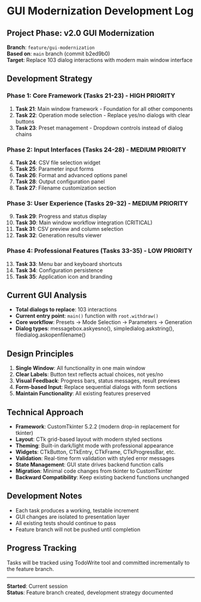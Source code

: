 # GUI Modernization Development Log

## Project Phase: v2.0 GUI Modernization
**Branch**: `feature/gui-modernization`  
**Based on**: `main` branch (commit b2ed9b0)  
**Target**: Replace 103 dialog interactions with modern main window interface

## Development Strategy

### Phase 1: Core Framework (Tasks 21-23) - HIGH PRIORITY
1. **Task 21**: Main window framework - Foundation for all other components
2. **Task 22**: Operation mode selection - Replace yes/no dialogs with clear buttons  
3. **Task 23**: Preset management - Dropdown controls instead of dialog chains

### Phase 2: Input Interfaces (Tasks 24-28) - MEDIUM PRIORITY
4. **Task 24**: CSV file selection widget
5. **Task 25**: Parameter input forms  
6. **Task 26**: Format and advanced options panel
7. **Task 28**: Output configuration panel
8. **Task 27**: Filename customization section

### Phase 3: User Experience (Tasks 29-32) - MEDIUM PRIORITY
9. **Task 29**: Progress and status display
10. **Task 30**: Main window workflow integration (CRITICAL)
11. **Task 31**: CSV preview and column selection
12. **Task 32**: Generation results viewer

### Phase 4: Professional Features (Tasks 33-35) - LOW PRIORITY
13. **Task 33**: Menu bar and keyboard shortcuts
14. **Task 34**: Configuration persistence
15. **Task 35**: Application icon and branding

## Current GUI Analysis
- **Total dialogs to replace**: 103 interactions
- **Current entry point**: `main()` function with `root.withdraw()`
- **Core workflow**: Presets → Mode Selection → Parameters → Generation
- **Dialog types**: messagebox.askyesno(), simpledialog.askstring(), filedialog.askopenfilename()

## Design Principles
1. **Single Window**: All functionality in one main window
2. **Clear Labels**: Button text reflects actual choices, not yes/no
3. **Visual Feedback**: Progress bars, status messages, result previews
4. **Form-based Input**: Replace sequential dialogs with form sections
5. **Maintain Functionality**: All existing features preserved

## Technical Approach
- **Framework**: CustomTkinter 5.2.2 (modern drop-in replacement for tkinter)
- **Layout**: CTk grid-based layout with modern styled sections
- **Theming**: Built-in dark/light mode with professional appearance
- **Widgets**: CTkButton, CTkEntry, CTkFrame, CTkProgressBar, etc.
- **Validation**: Real-time form validation with styled error messages
- **State Management**: GUI state drives backend function calls
- **Migration**: Minimal code changes from tkinter to CustomTkinter
- **Backward Compatibility**: Keep existing backend functions unchanged

## Development Notes
- Each task produces a working, testable increment
- GUI changes are isolated to presentation layer
- All existing tests should continue to pass
- Feature branch will not be pushed until completion

## Progress Tracking
Tasks will be tracked using TodoWrite tool and committed incrementally to the feature branch.

---
**Started**: Current session  
**Status**: Feature branch created, development strategy documented